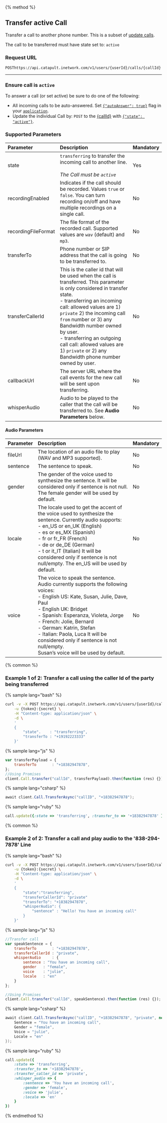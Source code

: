 {% method %}
## Transfer active Call
Transfer a call to another phone number.  This is a subset of [update calls](postCallsCallId.md).

<aside class="alert general small">
<p>
The call to be transferred must have state set to: <code>active</code>
</p>
</aside>

### Request URL

<code class="post">POST</code>`https://api.catapult.inetwork.com/v1/users/{userId}/calls/{callId}`

---

### Ensure call is `active`
To answer a call (or set active) be sure to do one of the following:
* All incoming calls to be auto-answered. Set [`{"autoAnswer": true}`](../applications/postApplicationsApplicationId.md) flag in your [`application`](../applications/applications.md).
* Update the individual Call by: <code class="post">POST</code> to the [{callId}](postCallsCallId.md) with [`{"state": "active"}`](postCallsCallId.md).

### Supported Parameters

| Parameter           | Description                                                                                                                                                                                                                                                                                                                                                                                          | Mandatory |
|:--------------------|:-----------------------------------------------------------------------------------------------------------------------------------------------------------------------------------------------------------------------------------------------------------------------------------------------------------------------------------------------------------------------------------------------------|:----------|
| state               | `transferring` to transfer the incoming call to another line. <br> <br>*The Call must be `active`*                                                                                                                                                                                                                                                                                                   | Yes       |
| recordingEnabled    | Indicates if the call should be recorded. Values `true` or `false`. You can turn recording on/off and have multiple recordings on a single call.                                                                                                                                                                                                                                                     | No        |
| recordingFileFormat | The file format of the recorded call. Supported values are `wav` (default) and `mp3`.                                                                                                                                                                                                                                                                                                                | No        |
| transferTo          | Phone number or SIP address that the call is going to be transferred to.                                                                                                                                                                                                                                                                                                                             | No        |
| transferCallerId    | This is the caller id that will be used when the call is transferred. This parameter is only considered in transfer state.<br>- transferring an incoming call: allowed values are 1) `private` 2) the incoming call `from` number or 3) any Bandwidth number owned by user.<br>- transferring an outgoing call call: allowed values are 1) `private` or 2) any Bandwidth phone number owned by user. | No        |
| callbackUrl         | The server URL where the call events for the new call will be sent upon transferring.                                                                                                                                                                                                                                                                                                                | No        |
| whisperAudio        | Audio to be played to the caller that the call will be transferred to. See **Audio Parameters** below.                                                                                                                                                                                                                                                                                                                   | No        |

#### Audio Parameters

| Parameter   | Description                                                                                                                                                                                                                                                                                                                                                                                     | Mandatory |
|:------------|:------------------------------------------------------------------------------------------------------------------------------------------------------------------------------------------------------------------------------------------------------------------------------------------------------------------------------------------------------------------------------------------------|:----------|
| fileUrl     | The location of an audio file to play (WAV and MP3 supported).                                                                                                                                                                                                                                                                                                                                  | No        |
| sentence    | The sentence to speak.                                                                                                                                                                                                                                                                                                                                                                          | No        |
| gender      | The gender of the voice used to synthesize the sentence. It will be considered only if sentence is not null. The female gender will be used by default.                                                                                                                                                                                                                                         | No        |
| locale      | The locale used to get the accent of the voice used to synthesize the sentence. Currently audio supports: <br> - en\_US or en\_UK (English) <br> - es or es\_MX (Spanish) <br> - fr or fr\_FR (French) <br> - de or de\_DE (German) <br> - t or it\_IT (Italian) It will be considered only if sentence is not null/empty. The en\_US will be used by default.                                  | No        |
| voice       | The voice to speak the sentence. Audio currently supports the following voices: <br> - English US: Kate, Susan, Julie, Dave, Paul <br> - English UK: Bridget <br> - Spanish: Esperanza, Violeta, Jorge <br> - French: Jolie, Bernard <br> - German: Katrin, Stefan <br> - Italian: Paola, Luca It will be considered only if sentence is not null/empty.<br>Susan’s voice will be used by default. | No        |

{% common %}
### Example 1 of 2: Transfer a call using the caller Id of the party being transferred
{% sample lang="bash" %}

```bash
curl -v -X POST https://api.catapult.inetwork.com/v1/users/{userId}/calls/{callId}\
	-u {token}:{secret} \
	-H "Content-type: application/json" \
	-d \
	'
	{
		"state".    : "transferring",
		"transferTo : "+19192223333"
	}'
```

{% sample lang="js" %}

```js
var transferPayload = {
	transferTo       : "+18382947878",
};
//Using Promises
client.Call.transfer("callId", transferPayload).then(function (res) {});
```

{% sample lang="csharp" %}

```csharp
await client.Call.TransferAsync("callID", "+18382947878");
```

{% sample lang="ruby" %}

```ruby
call.update({:state => 'transferring', :transfer_to => '+18382947878' })
```


{% common %}
### Example 2 of 2: Transfer a call and play audio to the '838-294-7878' Line

{% sample lang="bash" %}

```bash
curl -v -X POST https://api.catapult.inetwork.com/v1/users/{userId}/calls/{callId}\
	-u {token}:{secret} \
	-H "Content-type: application/json" \
	-d \
	'
	{
		"state":"transferring",
		"transferCallerId": "private"
		"transferTo": "+18382947878",
		"whisperAudio": {
			"sentence" : "Hello! You have an incoming call"
		}
	}'
```

{% sample lang="js" %}

```js
//Transfer call
var speakSentence = {
	transferTo       : "+18382947878",
	transferCallerId : "private",
	whisperAudio     : {
		sentence : "You have an incoming call",
		gender   : "female",
		voice    : "julie",
		locale   : "en"
	}
};

//Using Promises
client.Call.transfer("callId", speakSentence).then(function (res) {});

```

{% sample lang="csharp" %}

```csharp
await client.Call.TransferAsync("callID", "+18382947878", "private", new WhisperAudio {
	Sentence = "You have an incoming call",
	Gender = "female",
	Voice = "julie",
	Locale = "en"
});
```

{% sample lang="ruby" %}

```ruby
call.update({
	:state => 'transferring', 
	:transfer_to => '+18382947878',
	:transfer_caller_id => 'private',
	:whisper_audio => {
		:sentence => 'You have an incoming call',
		:gender => 'female',
		:voice => 'julie',
		:locale => 'en'
	}
})
```

{% endmethod %}